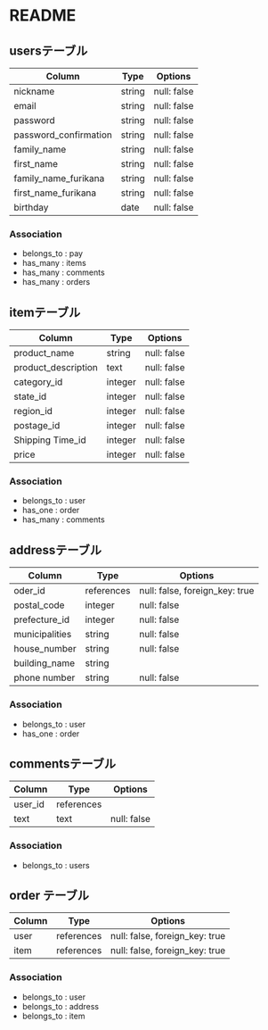 # README

## usersテーブル

| Column               | Type   | Options     |
| -------------------- | ------ | ----------- |
| nickname             | string | null: false |
| email                | string | null: false |
| password             | string | null: false |
| password_confirmation| string | null: false |
| family_name          | string | null: false |
| first_name           | string | null: false |
| family_name_furikana | string | null: false |
| first_name_furikana  | string | null: false |
| birthday             | date   | null: false |

### Association

- belongs_to : pay
- has_many : items
- has_many : comments
- has_many : orders

## itemテーブル

| Column             | Type       | Options                      |
| ------------------ | ---------- | ---------------------------- |
| product_name       | string     | null: false                  |
| product_description| text       | null: false                  |
| category_id        | integer    | null: false                  |
| state_id           | integer    | null: false                  |
| region_id          | integer    | null: false                  |
| postage_id         | integer    | null: false                  |
| Shipping Time_id   | integer    | null: false                  |
| price              | integer    | null: false                  |

### Association

- belongs_to : user
- has_one : order
- has_many : comments

## addressテーブル

| Column         | Type       | Options                      |
| -------------- | ---------- | ---------------------------- |
| oder_id        | references |null: false, foreign_key: true|
| postal_code    | integer    | null: false                  |
| prefecture_id  | integer    | null: false                  |
| municipalities | string     | null: false                  |
| house_number   | string     | null: false                  |
| building_name  | string     |                              |
| phone number   | string     | null: false                  |

### Association

- belongs_to : user
- has_one : order


## commentsテーブル

| Column    | Type       | Options     |
| --------- | ---------- | ----------- |
| user_id   | references |             |
| text      | text       | null: false |


### Association

- belongs_to : users

## order テーブル
| Column       | Type       | Options                        |
| ------------ | ---------- | ------------------------------ |
| user         | references | null: false, foreign_key: true |
| item         | references | null: false, foreign_key: true |


### Association

- belongs_to : user
- belongs_to : address
- belongs_to : item